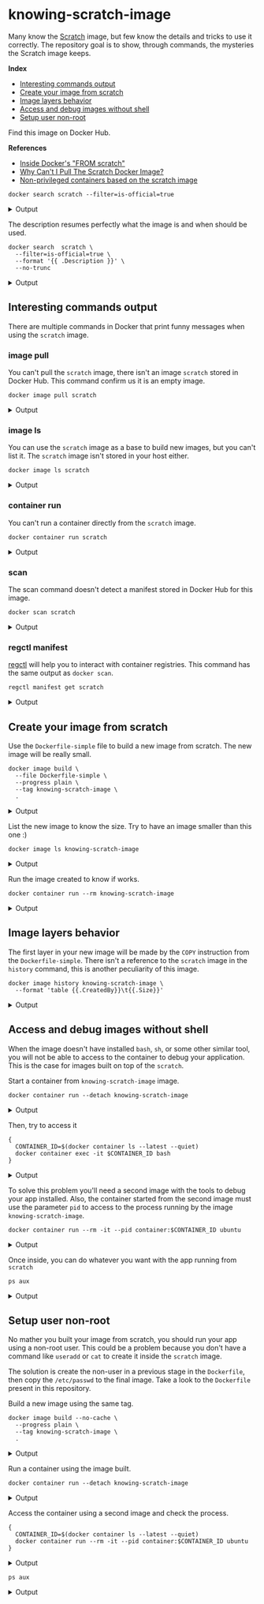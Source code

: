 # knowing-scratch-image

Many know the [Scratch](https://hub.docker.com/_/scratch) image, but few know the details and tricks to use it correctly. The repository goal is to show, through commands, the mysteries the Scratch image keeps.

**Index**

* [Interesting commands output](#interesting-commands-output)
* [Create your image from scratch](#create-your-image-from-scratch)
* [Image layers behavior](#image-layers-behavior)
* [Access and debug images without shell](#access-and-debug-images-without-shell)
* [Setup user non-root](#setup-user-non-root)

Find this image on Docker Hub.

**References**

* [Inside Docker's "FROM scratch"](https://www.mgasch.com/2017/11/scratch/#how-to-access-the-scratch-container-on-osx-or-if-your-docker-engine-host-runs-on-a-remote-machine)
* [Why Can't I Pull The Scratch Docker Image?](https://mannes.tech/docker-scratch/)
* [Non-privileged containers based on the scratch image](https://medium.com/@lizrice/non-privileged-containers-based-on-the-scratch-image-a80105d6d341)

```
docker search scratch --filter=is-official=true
```

<details>
  <summary>Output</summary>

  ```
  NAME DESCRIPTION STARS OFFICIAL AUTOMATED
  scratch an explicitly empty image, especially for bu... 819 [OK]
  ```
</details>

The description resumes perfectly what the image is and when should be used.

```
docker search  scratch \
  --filter=is-official=true \
  --format '{{ .Description }}' \
  --no-trunc
```

<details>
  <summary>Output</summary>

  ```
  an explicitly empty image, especially for building images "FROM scratch"
  ```
</details>

## Interesting commands output

There are multiple commands in Docker that print funny messages when using the `scratch` image.

### image pull

You can't pull the `scratch` image, there isn't an image `scratch` stored in Docker Hub. This command confirm us it is an empty image.

```
docker image pull scratch
```

<details>
  <summary>Output</summary>

  ```
  Using default tag: latest
  Error response from daemon: 'scratch' is a reserved name
  ```
</details>

### image ls

You can use the `scratch` image as a base to build new images, but you can't list it. The `scratch` image isn't stored in your host either.

```
docker image ls scratch
```

<details>
  <summary>Output</summary>

  ```
  Using default tag: latest
  Error response from daemon: 'scratch' is a reserved name
  ```
</details>

### container run

You can't run a container directly from the `scratch` image.

```
docker container run scratch
```

<details>
  <summary>Output</summary>

  ```
  Unable to find image 'scratch:latest' locally
  docker: Error response from daemon: 'scratch' is a reserved name.
  See 'docker run --help'.
  ```
</details>

### scan

The scan command doesn't detect a manifest stored in Docker Hub for this image.

```
docker scan scratch
```

<details>
  <summary>Output</summary>

  ```
  manifest unknown
  ```
</details>

### regctl manifest

[regctl](https://github.com/regclient/regclient) will help you to interact with container registries. This command has the same output as `docker scan`.

```
regctl manifest get scratch
```

<details>
  <summary>Output</summary>

  ```
  failed to get manifest docker.io/library/scratch:latest: request failed: not found [http 404]: {"errors": {"code":"MANIFEST_UNKNOWN","message":"manifest unknown","detail":"unknown tag=latest"}]}
  ```
</details>

## Create your image from scratch

Use the `Dockerfile-simple` file to build a new image from scratch. The new image will be really small.

```
docker image build \
  --file Dockerfile-simple \
  --progress plain \
  --tag knowing-scratch-image \
  .
```

<details>
  <summary>Output</summary>

  ```
  #1 [internal] load build definition from Dockerfile-simple
  #1 sha256:c2b14c6c81e91084d4a6a31f519054a313c4a2f0419c7e5dd526cf5efdee0691
  #1 transferring dockerfile: 44B done
  #1 DONE 0.0s

  #2 [internal] load .dockerignore
  #2 sha256:b4743841e7ace600972aa5913c0114df86bd4e80ce06da58a62c4b6187a4f73e
  #2 transferring context: 2B done
  #2 DONE 0.0s

  #3 [internal] load metadata for docker.io/library/golang:1.18.1
  #3 sha256:12b03ca396919374cac1f2bb4a1c46c80c15f6cef6eb69f217f095455132c948
  #3 DONE 0.0s

  #4 [builder 1/4] FROM docker.io/library/golang:1.18.1
  #4 sha256:4ad06f069bd7e52d9fe9fb6d39bd478fa15fb210df73b45129c8c5233652c3b2
  #4 DONE 0.0s

  #5 [builder 2/4] WORKDIR /app
  #5 sha256:87fccf2b991e137e524160caa53ff94def5eb942a93f59c0e5c16f1ec417405c
  #5 CACHED

  #6 [internal] load build context
  #6 sha256:a8e83eb1e8a1eaae9ab2ad4c6e55459829e992ed2020a7ea5df4445eac76611c
  #6 transferring context: 3.52kB done
  #6 DONE 0.0s

  #7 [builder 3/4] COPY . .
  #7 sha256:89d57ce88fbeab051fd8f8404cec9f651796cd4913c9a9b4278224dcff798dc6
  #7 DONE 0.0s

  #8 [builder 4/4] RUN CGO_ENABLED=0 go build -o /go/bin/app .
  #8 sha256:d97b9de6adeece92705a3f75d8c29a4a12848b46c728b69352513e547aaa982a
  #8 DONE 0.2s

  #9 [stage-1 1/1] COPY --from=builder /go/bin/app /app
  #9 sha256:f966d14202f622dd1b88724a3c29cd0e39b6a814a317e27977f7fa715d482333
  #9 DONE 0.0s

  #10 exporting to image
  #10 sha256:e8c613e07b0b7ff33893b694f7759a10d42e180f2b4dc349fb57dc6b71dcab00
  #10 exporting layers done
  #10 writing image sha256:1dfd3056e96d552eb5b5825eb5c2e52e52ec96829755b21a4c787607aeddf07f done
  #10 naming to docker.io/library/knowing-scratch-image done
  #10 DONE 0.0s
  ```
</details>

List the new image to know the size. Try to have an image smaller than this one :)

```
docker image ls knowing-scratch-image
```

<details>
  <summary>Output</summary>

  ```
  REPOSITORY              TAG       IMAGE ID       CREATED              SIZE
  knowing-scratch-image   latest    1dfd3056e96d   About a minute ago   1.81MB
  ```
</details>

Run the image created to know if works.

```
docker container run --rm knowing-scratch-image
```

<details>
  <summary>Output</summary>

  ```
  I'm running from scratch.
  I'm running from scratch.
  I'm running from scratch.
  ```
</details>

## Image layers behavior

The first layer in your new image will be made by the `COPY` instruction from the `Dockerfile-simple`. There isn't a reference to the `scratch` image in the `history` command, this is another peculiarity of this image.

```
docker image history knowing-scratch-image \
  --format 'table {{.CreatedBy}}\t{{.Size}}'
```

<details>
  <summary>Output</summary>

  ```
  CREATED BY                         SIZE
  ENTRYPOINT ["/app"]                0B
  COPY /go/bin/app /app # buildkit   1.81MB
  ```
</details>

## Access and debug images without shell

When the image doesn't have installed `bash`, `sh`, or some other similar tool, you will not be able to access to the container to debug your application. This is the case for images built on top of the `scratch`.

Start a container from `knowing-scratch-image` image.

```
docker container run --detach knowing-scratch-image
```

<details>
  <summary>Output</summary>

  ```
  460764e65f7fb1b9f9d2a8c7c720f3919b494bfae17bb89d3b482d2698faa470
  ```
</details>

Then, try to access it

```
{
  CONTAINER_ID=$(docker container ls --latest --quiet)
  docker container exec -it $CONTAINER_ID bash
}
```

<details>
  <summary>Output</summary>

  ```
  OCI runtime exec failed: exec failed: container_linux.go:380: starting container process caused: exec: "bash": executable file not found in $PATH: unknown
  ```
</details>

To solve this problem you'll need a second image with the tools to debug your app installed. Also, the container started from the second image must use the parameter `pid` to access to the process running by the image `knowing-scratch-image`.

```
docker container run --rm -it --pid container:$CONTAINER_ID ubuntu
```

<details>
  <summary>Output</summary>

  ```
  root@3f165a273e85:/#
  ```
</details>

Once inside, you can do whatever you want with the app running from `scratch`

```
ps aux
```

<details>
  <summary>Output</summary>

  ```
  USER       PID %CPU %MEM    VSZ   RSS TTY      STAT START   TIME COMMAND
  root         1  0.0  0.1 702748  1100 ?        Ssl  11:00   0:00 /app    # <- app running form scratch with root user
  root        15  0.0  0.2   3744  2848 pts/0    Ss   11:13   0:00 bash
  root        23  0.0  0.2   5472  2280 pts/0    R+   11:15   0:00 ps aux
  ```
</details>

## Setup user non-root

No mather you built your image from scratch, you should run your app using a non-root user. This could be a problem because you don't have a command like `useradd` or `cat` to create it inside the `scratch` image.

The solution is create the non-user in a previous stage in the `Dockerfile`, then copy the `/etc/passwd` to the final image. Take a look to the `Dockerfile` present in this repository.

Build a new image using the same tag.

```
docker image build --no-cache \
  --progress plain \
  --tag knowing-scratch-image \
  .
```

<details>
  <summary>Output</summary>

  ```
  #1 [internal] load build definition from Dockerfile-simple
  #1 sha256:79fa311d8bb2ec9185262bea7224cc6304ea30164f12da55a306b97b5e3cb0ff
  #1 transferring dockerfile: 44B done
  #1 DONE 0.0s

  #2 [internal] load .dockerignore
  #2 sha256:ce74d9d623a0e8ae4354557a55e4b13fb026db376ae3c8d98429eede559a6459
  #2 transferring context: 2B done
  #2 DONE 0.0s

  #3 [internal] load metadata for docker.io/library/golang:1.18.1
  #3 sha256:12b03ca396919374cac1f2bb4a1c46c80c15f6cef6eb69f217f095455132c948
  #3 DONE 0.0s

  #4 [builder 1/4] FROM docker.io/library/golang:1.18.1
  #4 sha256:4ad06f069bd7e52d9fe9fb6d39bd478fa15fb210df73b45129c8c5233652c3b2
  #4 DONE 0.0s

  #5 [builder 2/4] WORKDIR /app
  #5 sha256:87fccf2b991e137e524160caa53ff94def5eb942a93f59c0e5c16f1ec417405c
  #5 CACHED

  #6 [internal] load build context
  #6 sha256:abe3c6c51bd8c87b69744217697efd4440b4b1ec1cb5c7d3c80ee0cefa76af10
  #6 transferring context: 19.20kB 0.0s done
  #6 DONE 0.0s

  #7 [builder 3/4] COPY . .
  #7 sha256:78a15e767c03c3d002c32b07707ab5c863de692fd6bc06d7bf3530479f34e970
  #7 DONE 0.0s

  #8 [builder 4/4] RUN CGO_ENABLED=0 go build -o /go/bin/app .
  #8 sha256:b35b1357e470895f7c5ad3685dbfb6606b0b3cfc46e7b3af655aba59f5f49133
  #8 DONE 0.3s

  #9 [stage-1 1/1] COPY --from=builder /go/bin/app /app
  #9 sha256:4def9a678dc2affecfa87d1eaa595b52822b2e3d5d7b21cd3e2e13fc972a4277
  #9 DONE 0.0s

  #10 exporting to image
  #10 sha256:e8c613e07b0b7ff33893b694f7759a10d42e180f2b4dc349fb57dc6b71dcab00
  #10 exporting layers 0.0s done
  #10 writing image sha256:3fc7c254b5bd9074a2a58a69d9f80a492266d589b6267e2ca506ba14d0884f1f done
  #10 naming to docker.io/library/knowing-scratch-image done
  #10 DONE 0.0s
  ```
</details>

Run a container using the image built.

```
docker container run --detach knowing-scratch-image
```

<details>
  <summary>Output</summary>

  ```
  d6f930e1f595a96ca7377d692c0df4bf449eafb1de7ec7de9eb851da2235c8ee
  ```
</details>

Access the container using a second image and check the process.

```
{
  CONTAINER_ID=$(docker container ls --latest --quiet)
  docker container run --rm -it --pid container:$CONTAINER_ID ubuntu
}
```

<details>
  <summary>Output</summary>

  ```
  root@d6f930e1f595:/#
  ```
</details>

```
ps aux
```

<details>
  <summary>Output</summary>

  ```
  USER       PID %CPU %MEM    VSZ   RSS TTY      STAT START   TIME COMMAND
  10001        1  0.0  0.1 702748  1168 ?        Ssl  11:48   0:00 /app  # <- app running form scratch with non-root user
  root         9  0.0  0.2   3744  2992 pts/0    Ss   11:48   0:00 bash
  root        17  0.0  0.2   5472  2276 pts/0    R+   11:48   0:00 ps aux
  ```
</details>
